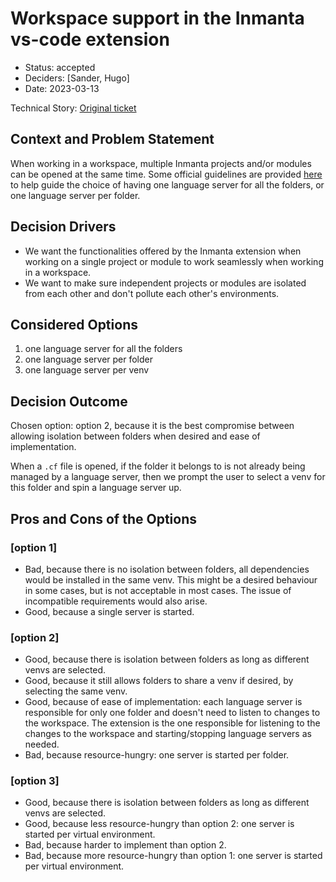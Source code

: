 # Workspace support in the Inmanta vs-code extension

* Status: accepted
* Deciders: [Sander, Hugo]
* Date: 2023-03-13

Technical Story: [Original ticket](https://github.com/inmanta/vscode-inmanta/issues/892)

## Context and Problem Statement

When working in a workspace, multiple Inmanta projects and/or modules can be opened at the same time.
Some official guidelines are provided [here](https://github.com/Microsoft/vscode/wiki/Adopting-Multi-Root-Workspace-APIs#single-language-server-or-server-per-folder)
to help guide the choice of having one language server for all the folders, or one language server per folder.

## Decision Drivers

* We want the functionalities offered by the Inmanta extension when working on a single project or module to work
seamlessly when working in a workspace.
* We want to make sure independent projects or modules are isolated from each other and don't pollute each other's
environments.

## Considered Options

1. one language server for all the folders
2. one language server per folder
3. one language server per venv

## Decision Outcome

Chosen option: option 2, because it is the best compromise between allowing isolation between folders when desired and
ease of implementation.

When a `.cf` file is opened, if the folder it belongs to is not already being managed by a language server, then we
prompt the user to select a venv for this folder and spin a language server up.

## Pros and Cons of the Options

### [option 1]

* Bad, because there is no isolation between folders, all dependencies would be installed in the same venv. This might
be a desired behaviour in some cases, but is not acceptable in most cases. The issue of incompatible requirements would
also arise.
* Good, because a single server is started.

### [option 2]

* Good, because there is isolation between folders as long as different venvs are selected.
* Good, because it still allows folders to share a venv if desired, by selecting the same venv.
* Good, because of ease of implementation: each language server is responsible for only one folder and doesn't need to
listen to changes to the workspace. The extension is the one responsible for listening to the changes to the workspace
and starting/stopping language servers as needed.
* Bad, because resource-hungry: one server is started per folder.


### [option 3]

* Good, because there is isolation between folders as long as different venvs are selected.
* Good, because less resource-hungry than option 2: one server is started per virtual environment.
* Bad, because harder to implement than option 2.
* Bad, because more resource-hungry than option 1: one server is started per virtual environment.

